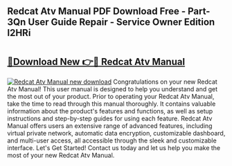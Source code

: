 ## Redcat Atv Manual PDF Download Free - Part-3Qn User Guide Repair - Service Owner Edition l2HRi

# <h2><a href="http://bc77950.oget.top/?id=Redcat+Atv+Manual">🔗Download New 👉🔴 Redcat Atv Manual</a></h2>

[![Redcat Atv Manual new download](https://i.imgur.com/5g1atiW.png)](http://bc77950.oget.top/?id=Redcat+Atv+Manual)
Congratulations on your new Redcat Atv Manual! This user manual is designed to help you understand and get the most out of your product. Prior to operating your Redcat Atv Manual, take the time to read through this manual thoroughly. It contains valuable information about the product's features and functions, as well as setup instructions and step-by-step guides for using each feature. Redcat Atv Manual offers users an extensive range of advanced features, including virtual private network, automatic data encryption, customizable dashboard, and multi-user access, all accessible through the sleek and customizable interface. Let's Get Started! Contact us today and let us help you make the most of your new Redcat Atv Manual.
